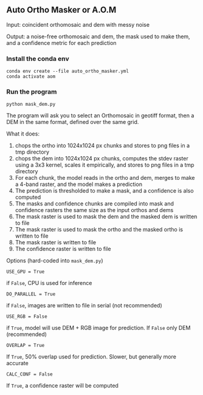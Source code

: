 ## Auto Ortho Masker or A.O.M

Input: coincident orthomosaic and dem with messy noise

Output: a noise-free orthomosaic and dem, the mask used to make them, and a confidence metric for each prediction


### Install the conda env

```
conda env create --file auto_ortho_masker.yml
conda activate aom
```

### Run the program

```
python mask_dem.py
```

The program will ask you to select an Orthomosaic in geotiff format, then a DEM in the same format, defined over the same grid.

What it does:
1. chops the ortho into 1024x1024 px chunks and stores to png files in a tmp directory
2. chops the dem into 1024x1024 px chunks, computes the stdev raster using a 3x3 kernel, scales it empirically, and stores to png files in a tmp directory
3. For each chunk, the model reads in the ortho and dem, merges to make a 4-band raster, and the model makes a prediction
4. The prediction is thresholded to make a mask, and a confidence is also computed
5. The masks and confidence chunks are compiled into mask and confidence rasters the same size as the input orthos and dems
6. The mask raster is used to mask the dem and the masked dem is written to file
7. The mask raster is used to mask the ortho and the masked ortho is written to file
8. The mask raster is written to file
9. The confidence raster is written to file

Options (hard-coded into `mask_dem.py`)

```
USE_GPU = True
```
if `False`, CPU is used for inference

```
DO_PARALLEL = True
```
if `False`, images are written to file in serial (not recommended)

```
USE_RGB = False
```
if `True`, model will use DEM + RGB image for prediction. If `False` only DEM (recommended)

```
OVERLAP = True
```
If `True`, 50% overlap used for prediction. Slower, but generally more accurate

```
CALC_CONF = False
```

If `True`, a confidence raster will be computed
